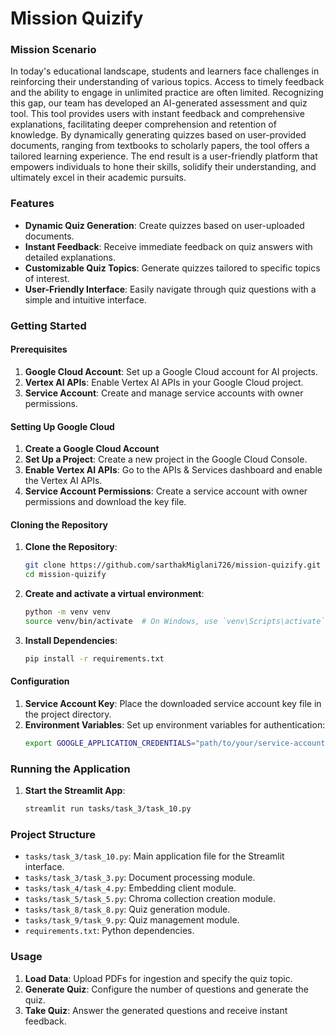 # Mission Quizify

### Mission Scenario
In today's educational landscape, students and learners face challenges in reinforcing their understanding of various topics. Access to timely feedback and the ability to engage in unlimited practice are often limited. Recognizing this gap, our team has developed an AI-generated assessment and quiz tool. This tool provides users with instant feedback and comprehensive explanations, facilitating deeper comprehension and retention of knowledge. By dynamically generating quizzes based on user-provided documents, ranging from textbooks to scholarly papers, the tool offers a tailored learning experience. The end result is a user-friendly platform that empowers individuals to hone their skills, solidify their understanding, and ultimately excel in their academic pursuits.

### Features
- **Dynamic Quiz Generation**: Create quizzes based on user-uploaded documents.
- **Instant Feedback**: Receive immediate feedback on quiz answers with detailed explanations.
- **Customizable Quiz Topics**: Generate quizzes tailored to specific topics of interest.
- **User-Friendly Interface**: Easily navigate through quiz questions with a simple and intuitive interface.

### Getting Started

#### Prerequisites
1. **Google Cloud Account**: Set up a Google Cloud account for AI projects.
2. **Vertex AI APIs**: Enable Vertex AI APIs in your Google Cloud project.
3. **Service Account**: Create and manage service accounts with owner permissions.

#### Setting Up Google Cloud
1. **Create a Google Cloud Account**
2. **Set Up a Project**: Create a new project in the Google Cloud Console.
3. **Enable Vertex AI APIs**: Go to the APIs & Services dashboard and enable the Vertex AI APIs.
4. **Service Account Permissions**: Create a service account with owner permissions and download the key file.

#### Cloning the Repository
1. **Clone the Repository**: 
    ```bash
    git clone https://github.com/sarthakMiglani726/mission-quizify.git
    cd mission-quizify
    ```
    
2. **Create and activate a virtual environment**:
    ```bash
    python -m venv venv
    source venv/bin/activate  # On Windows, use `venv\Scripts\activate`
    ```

3. **Install Dependencies**: 
    ```bash
    pip install -r requirements.txt
    ```

#### Configuration
1. **Service Account Key**: Place the downloaded service account key file in the project directory.
2. **Environment Variables**: Set up environment variables for authentication:
    ```bash
    export GOOGLE_APPLICATION_CREDENTIALS="path/to/your/service-account-key.json"
    ```

### Running the Application
1. **Start the Streamlit App**:
    ```bash
    streamlit run tasks/task_3/task_10.py
    ```

### Project Structure
- `tasks/task_3/task_10.py`: Main application file for the Streamlit interface.
- `tasks/task_3/task_3.py`: Document processing module.
- `tasks/task_4/task_4.py`: Embedding client module.
- `tasks/task_5/task_5.py`: Chroma collection creation module.
- `tasks/task_8/task_8.py`: Quiz generation module.
- `tasks/task_9/task_9.py`: Quiz management module.
- `requirements.txt`: Python dependencies.

### Usage
1. **Load Data**: Upload PDFs for ingestion and specify the quiz topic.
2. **Generate Quiz**: Configure the number of questions and generate the quiz.
3. **Take Quiz**: Answer the generated questions and receive instant feedback.

